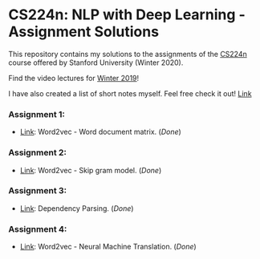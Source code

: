 # CS224n: NLP with Deep Learning - Assignment Solutions


This repository contains my solutions to the assignments of the [CS224n](http://web.stanford.edu/class/cs224n/) course offered by Stanford University (Winter 2020).

Find the video lectures for [Winter 2019](https://www.youtube.com/playlist?list=PLoROMvodv4rOhcuXMZkNm7j3fVwBBY42z)!

I have also created a list of short notes myself. Feel free check it out! [Link](https://github.com/akashgupta97/cs224n-winter-2020/tree/master/notes)

### Assignment 1:
- [Link](https://github.com/akashgupta97/cs224n-winter-2020/tree/master/assignment1): Word2vec - Word document matrix. (_Done_)

### Assignment 2:
- [Link](https://github.com/akashgupta97/cs224n-winter-2020/tree/master/assignment2): Word2vec - Skip gram model. (_Done_)

### Assignment 3:
- [Link](https://github.com/akashgupta97/cs224n-winter-2020/tree/master/assignment3/student): Dependency Parsing. (_Done_)

### Assignment 4:
- [Link](https://github.com/akashgupta97/cs224n-winter-2020/tree/master/assignment4): Word2vec - Neural Machine Translation. (_Done_)
